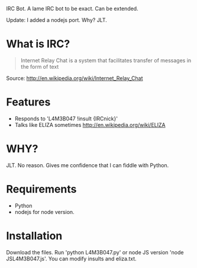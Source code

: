 IRC Bot. A lame IRC bot to be exact. Can be extended.

Update: I added a nodejs port. Why? JLT.

# What is IRC?

> Internet Relay Chat is a system that facilitates transfer of messages in the form of text

Source: <http://en.wikipedia.org/wiki/Internet_Relay_Chat>

# Features

- Responds to 'L4M3B047 !insult {IRCnick}'
- Talks like ELIZA sometimes <http://en.wikipedia.org/wiki/ELIZA>

# WHY?

JLT. No reason. Gives me confidence that I can fiddle with Python.

# Requirements

- Python
- nodejs for node version.

# Installation

Download the files. Run 'python L4M3B047.py' or node JS version 'node JSL4M3B047.js'. You can modify insults and eliza.txt.

